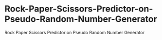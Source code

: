 # Rock-Paper-Scissors-Predictor-on-Pseudo-Random-Number-Generator
Rock Paper Scissors Predictor on Pseudo Random Number Generator
